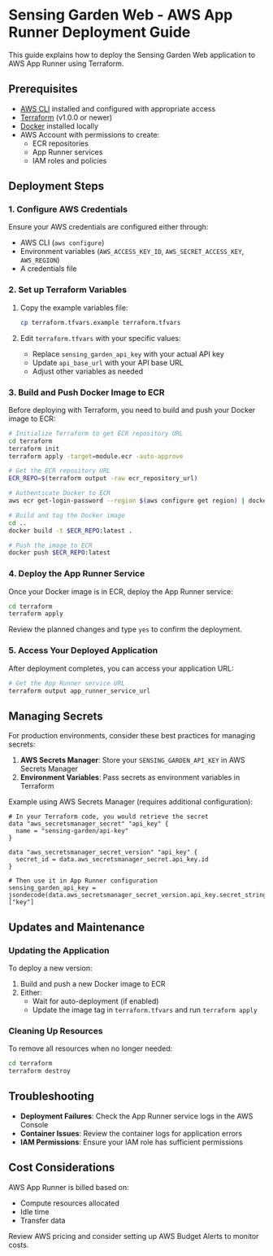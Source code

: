 # Sensing Garden Web - AWS App Runner Deployment Guide

This guide explains how to deploy the Sensing Garden Web application to AWS App Runner using Terraform.

## Prerequisites

- [AWS CLI](https://aws.amazon.com/cli/) installed and configured with appropriate access
- [Terraform](https://www.terraform.io/downloads) (v1.0.0 or newer)
- [Docker](https://docs.docker.com/get-docker/) installed locally
- AWS Account with permissions to create:
  - ECR repositories
  - App Runner services
  - IAM roles and policies

## Deployment Steps

### 1. Configure AWS Credentials

Ensure your AWS credentials are configured either through:
- AWS CLI (`aws configure`)
- Environment variables (`AWS_ACCESS_KEY_ID`, `AWS_SECRET_ACCESS_KEY`, `AWS_REGION`)
- A credentials file

### 2. Set up Terraform Variables

1. Copy the example variables file:
   ```bash
   cp terraform.tfvars.example terraform.tfvars
   ```

2. Edit `terraform.tfvars` with your specific values:
   - Replace `sensing_garden_api_key` with your actual API key
   - Update `api_base_url` with your API base URL
   - Adjust other variables as needed

### 3. Build and Push Docker Image to ECR

Before deploying with Terraform, you need to build and push your Docker image to ECR:

```bash
# Initialize Terraform to get ECR repository URL
cd terraform
terraform init
terraform apply -target=module.ecr -auto-approve

# Get the ECR repository URL
ECR_REPO=$(terraform output -raw ecr_repository_url)

# Authenticate Docker to ECR
aws ecr get-login-password --region $(aws configure get region) | docker login --username AWS --password-stdin $ECR_REPO

# Build and tag the Docker image
cd ..
docker build -t $ECR_REPO:latest .

# Push the image to ECR
docker push $ECR_REPO:latest
```

### 4. Deploy the App Runner Service

Once your Docker image is in ECR, deploy the App Runner service:

```bash
cd terraform
terraform apply
```

Review the planned changes and type `yes` to confirm the deployment.

### 5. Access Your Deployed Application

After deployment completes, you can access your application URL:

```bash
# Get the App Runner service URL
terraform output app_runner_service_url
```

## Managing Secrets

For production environments, consider these best practices for managing secrets:

1. **AWS Secrets Manager**: Store your `SENSING_GARDEN_API_KEY` in AWS Secrets Manager
2. **Environment Variables**: Pass secrets as environment variables in Terraform

Example using AWS Secrets Manager (requires additional configuration):

```hcl
# In your Terraform code, you would retrieve the secret
data "aws_secretsmanager_secret" "api_key" {
  name = "sensing-garden/api-key"
}

data "aws_secretsmanager_secret_version" "api_key" {
  secret_id = data.aws_secretsmanager_secret.api_key.id
}

# Then use it in App Runner configuration
sensing_garden_api_key = jsondecode(data.aws_secretsmanager_secret_version.api_key.secret_string)["key"]
```

## Updates and Maintenance

### Updating the Application

To deploy a new version:

1. Build and push a new Docker image to ECR
2. Either:
   - Wait for auto-deployment (if enabled)
   - Update the image tag in `terraform.tfvars` and run `terraform apply`

### Cleaning Up Resources

To remove all resources when no longer needed:

```bash
cd terraform
terraform destroy
```

## Troubleshooting

- **Deployment Failures**: Check the App Runner service logs in the AWS Console
- **Container Issues**: Review the container logs for application errors
- **IAM Permissions**: Ensure your IAM role has sufficient permissions

## Cost Considerations

AWS App Runner is billed based on:
- Compute resources allocated
- Idle time
- Transfer data

Review AWS pricing and consider setting up AWS Budget Alerts to monitor costs.
